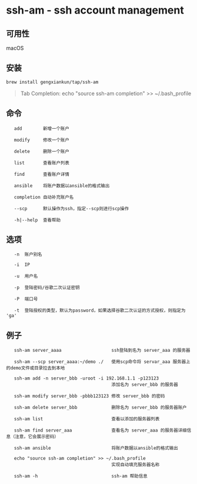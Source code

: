 # ssh-am - ssh account management

## 可用性
macOS

## 安装
```bash
brew install gengxiankun/tap/ssh-am
```
> Tab Completion: echo "source ssh-am completion" >> ~/.bash_profile

## 命令

       add        新增一个账户

       modify     修改一个账户

       delete     删除一个账户

       list       查看账户列表

       find       查看账户详情

       ansible    将账户数据以ansible的格式输出

       completion 自动补充账户名

       --scp      默认操作为ssh，指定--scp则进行scp操作

       -h|--help  查看帮助

## 选项

       -n  账户别名

       -i  IP

       -u  用户名

       -p  登陆密码/谷歌二次认证密钥

       -P  端口号

       -t  登陆授权的类型，默认为password，如果选择谷歌二次认证的方式授权，则指定为 'ga'

## 例子
       ssh-am server_aaaa                   ssh登陆到名为 server_aaa 的服务器

       ssh-am --scp server_aaaa:~/demo ./   使用scp命令将 servar_aaa 服务器上的demo文件或目录拉去到本地

       ssh-am add -n server_bbb -uroot -i 192.168.1.1 -p123123 
                                            添加名为 server_bbb 的服务器

       ssh-am modify server_bbb -pbbb123123 修改 server_bbb 的密码

       ssh-am delete server_bbb             删除名为 server_bbb 的服务器账户

       ssh-am list                          查看以添加的服务器列表

       ssh-am find server_aaa               查看名为 server_aaa 的服务器详细信息（注意，它会展示密码）

       ssh-am ansible                       将账户数据以ansible的格式输出

       echo "source ssh-am completion" >> ~/.bash_profile      
                                            实现自动填充服务器名称

       ssh-am -h                            ssh-am 帮助信息
